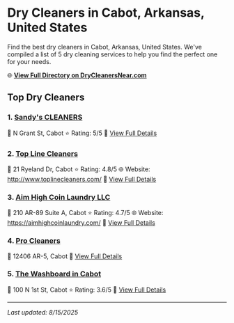 # Dry Cleaners in Cabot, Arkansas, United States

Find the best dry cleaners in Cabot, Arkansas, United States. We've compiled a list of 5 dry cleaning services to help you find the perfect one for your needs.

🌐 **[View Full Directory on DryCleanersNear.com](https://drycleanersnear.com/city/US/Arkansas/Cabot)**

## Top Dry Cleaners

### 1. [Sandy's CLEANERS](https://drycleanersnear.com/dryCleaner/686887306c86ac6c48acf2e4/sandy-s-cleaners)
📍 N Grant St, Cabot
⭐ Rating: 5/5
🔗 [View Full Details](https://drycleanersnear.com/dryCleaner/686887306c86ac6c48acf2e4/sandy-s-cleaners)

### 2. [Top Line Cleaners](https://drycleanersnear.com/dryCleaner/686887316c86ac6c48acf2f1/top-line-cleaners)
📍 21 Ryeland Dr, Cabot
⭐ Rating: 4.8/5
🌐 Website: http://www.toplinecleaners.com/
🔗 [View Full Details](https://drycleanersnear.com/dryCleaner/686887316c86ac6c48acf2f1/top-line-cleaners)

### 3. [Aim High Coin Laundry LLC](https://drycleanersnear.com/dryCleaner/6868873c6c86ac6c48acf428/aim-high-coin-laundry-llc)
📍 210 AR-89 Suite A, Cabot
⭐ Rating: 4.7/5
🌐 Website: https://aimhighcoinlaundry.com/
🔗 [View Full Details](https://drycleanersnear.com/dryCleaner/6868873c6c86ac6c48acf428/aim-high-coin-laundry-llc)

### 4. [Pro Cleaners](https://drycleanersnear.com/dryCleaner/686887486c86ac6c48acf4d3/pro-cleaners)
📍 12406 AR-5, Cabot
🔗 [View Full Details](https://drycleanersnear.com/dryCleaner/686887486c86ac6c48acf4d3/pro-cleaners)

### 5. [The Washboard in Cabot](https://drycleanersnear.com/dryCleaner/6868876b6c86ac6c48acf5d3/the-washboard-in-cabot)
📍 100 N 1st St, Cabot
⭐ Rating: 3.6/5
🔗 [View Full Details](https://drycleanersnear.com/dryCleaner/6868876b6c86ac6c48acf5d3/the-washboard-in-cabot)


---

*Last updated: 8/15/2025*
